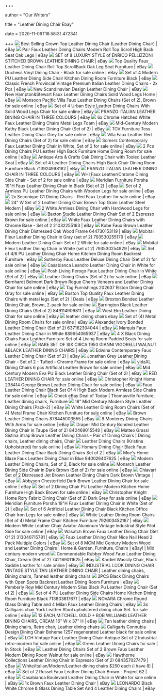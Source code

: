 +++
        
author = "Our Writers"
        
title = "Leather Dining Chair Ebay"
        
date = 2020-11-09T18:58:31.472341
        
+++
[ ![](https://i.ebayimg.com/images/g/cg0AAOSwRXxexDVj/s-l300.jpg)](https://i.ebayimg.com/images/g/cg0AAOSwRXxexDVj/s-l300.jpg) Best Selling Crown Top Leather Dining Chair (Leather Dining Chair) | eBay
[ ![](https://i.ebayimg.com/images/g/KnoAAOSwCQZZJQKH/s-l300.jpg)](https://i.ebayimg.com/images/g/KnoAAOSwCQZZJQKH/s-l300.jpg) Pair Faux Leather Dining Chairs Modern Roll Top Scroll High Back Seat Oak  Legs | eBay
[ ![](https://i.ebayimg.com/images/g/R3MAAOSwm8VUzjR7/s-l300.jpg)](https://i.ebayimg.com/images/g/R3MAAOSwm8VUzjR7/s-l300.jpg) SET of 8 LUXURY STYLE of ENRICO PELLIZZONI STITCHED BROWN LEATHER DINING  CHAIR | eBay
[ ![](https://i.ebayimg.com/images/g/V4IAAOSw9~5ZXSDU/s-l300.jpg)](https://i.ebayimg.com/images/g/V4IAAOSw9~5ZXSDU/s-l300.jpg) Top Quality Faux Leather Dining Chair Roll Top ScrollBack Oak Leg Seat  Furniture | eBay
[ ![](https://i.ebayimg.com/images/g/JEcAAOSw-DdexKsj/s-l640.jpg)](https://i.ebayimg.com/images/g/JEcAAOSw-DdexKsj/s-l640.jpg) Duchess Vinyl Dining Chair - Black for sale online | eBay
[ ![](https://i.ebayimg.com/images/g/N0wAAOSw6DdZkmh7/s-l300.jpg)](https://i.ebayimg.com/images/g/N0wAAOSw6DdZkmh7/s-l300.jpg) Set of 4 Modern PU Leather Dining Side Chair Kitchen Dining Room Furniture  Black | eBay
[ ![](https://i.ebayimg.com/images/g/OLAAAOSwuWJaw3P1/s-l300.jpg)](https://i.ebayimg.com/images/g/OLAAAOSwuWJaw3P1/s-l300.jpg) Classic French Provincial Vintage Premium Italian Leather Dining Chairs -  2x Pcs | eBay
[ ![](https://i.ebayimg.com/images/g/bOUAAOSwTfBcYzGl/s-l300.jpg)](https://i.ebayimg.com/images/g/bOUAAOSwTfBcYzGl/s-l300.jpg) New Scandinavian Design Leather Dining Chair | eBay
[ ![](https://i.ebayimg.com/images/g/~HgAAOSwxOVbv7gg/s-l300.jpg)](https://i.ebayimg.com/images/g/~HgAAOSwxOVbv7gg/s-l300.jpg) New Hampton&Stewart Faux Leather Dining Chairs Solid Wood Legs Home | eBay
[ ![](https://i.ebayimg.com/images/g/3ZcAAOSwc65e8EqI/s-l640.jpg)](https://i.ebayimg.com/images/g/3ZcAAOSwc65e8EqI/s-l640.jpg) Monsoon Pacific Villa Faux Leather Dining Chairs (Set of 2), Brown for sale  online | eBay
[ ![](https://i.ebayimg.com/images/g/OdsAAOSwNkhfWy4i/s-l640.jpg)](https://i.ebayimg.com/images/g/OdsAAOSwNkhfWy4i/s-l640.jpg) Set of 4 Urban Style Leather Dining Chairs With Solid Wood Legs Chair for  sale online | eBay
[ ![](https://i.ebayimg.com/images/g/DQEAAOSwPLNdZRL0/s-l300.jpg)](https://i.ebayimg.com/images/g/DQEAAOSwPLNdZRL0/s-l300.jpg) PRANZO ITALIAN LEATHER DINING CHAIR IN THREE COLOURS | eBay
[ ![](https://i.ebayimg.com/images/g/HN0AAOSwWrNcWiuh/s-l300.jpg)](https://i.ebayimg.com/images/g/HN0AAOSwWrNcWiuh/s-l300.jpg) 6x Chrome Hatched White Faux Leather Dining Chairs Metal Legs Foam | eBay
[ ![](https://i.ebayimg.com/images/g/ZcoAAOSwBY5d1Wks/s-l300.jpg)](https://i.ebayimg.com/images/g/ZcoAAOSwBY5d1Wks/s-l300.jpg) Mid-Century Modern Kathy Black Leather Dining Chair (Set of 2) | eBay
[ ![](https://i.ebayimg.com/images/g/yY0AAOSwJkVd4GfE/s-l640.jpg)](https://i.ebayimg.com/images/g/yY0AAOSwJkVd4GfE/s-l640.jpg) TOV Furniture Tess Leather Dining Chair Grey for sale online | eBay
[ ![](https://i.ebayimg.com/images/g/lvAAAOSwHoFXqSJF/s-l640.jpg)](https://i.ebayimg.com/images/g/lvAAAOSwHoFXqSJF/s-l640.jpg) Villa Faux Leather Red Dining Chairs (Set of 2) for sale online | eBay
[ ![](https://i.ebayimg.com/images/g/ZJUAAOSw-uFeaT47/s-l640.jpg)](https://i.ebayimg.com/images/g/ZJUAAOSw-uFeaT47/s-l640.jpg) Somers Contemporary Faux Leather Dining Chair in White, Set of 2 for sale  online | eBay
[ ![](https://i.ebayimg.com/images/g/d6YAAOSwAhtfM8Ru/s-l640.jpg)](https://i.ebayimg.com/images/g/d6YAAOSwAhtfM8Ru/s-l640.jpg) 2 Pcs Dining Chairs PU Leather High Back Furniture Home Dining Room for  sale online | eBay
[ ![](https://i.ebayimg.com/images/g/pnIAAOSwKGhZjfxA/s-l300.jpg)](https://i.ebayimg.com/images/g/pnIAAOSwKGhZjfxA/s-l300.jpg) Antique Arts & Crafts Oak Dining Chair with Tooled Leather Seat | eBay
[ ![](https://i.ebayimg.com/images/g/MqsAAOSwTYxZkVk4/s-l300.jpg)](https://i.ebayimg.com/images/g/MqsAAOSwTYxZkVk4/s-l300.jpg) Set of 4 Leather Dining Chairs High Back Chair Dining Room Furniture Black  713924998192 | eBay
[ ![](https://i.ebayimg.com/images/g/DQEAAOSwPLNdZRL0/s-l400.jpg)](https://i.ebayimg.com/images/g/DQEAAOSwPLNdZRL0/s-l400.jpg) PRANZO ITALIAN LEATHER DINING CHAIR IN THREE COLOURS | eBay
[ ![](https://i.ebayimg.com/images/g/7RUAAOSwJEFegk9b/s-l640.jpg)](https://i.ebayimg.com/images/g/7RUAAOSwJEFegk9b/s-l640.jpg) WHI Faux Leather/Chrome Dining Side Chair - Set of 2 for sale online | eBay
[ ![](https://i.ebayimg.com/images/g/X1MAAOSwFjNe0JKO/s-l300.jpg)](https://i.ebayimg.com/images/g/X1MAAOSwFjNe0JKO/s-l300.jpg) Meridian Furniture Porsha 19"H Faux Leather Dining Chair in Black (Set of  2) | eBay
[ ![](https://i.ebayimg.com/images/g/8GoAAOSwZghd7a~u/s-l640.jpg)](https://i.ebayimg.com/images/g/8GoAAOSwZghd7a~u/s-l640.jpg) Set of 2 Armless PU Leather Dining Chairs with Wooden Legs for sale online  | eBay
[ ![](https://i.ebayimg.com/images/g/Gp0AAOSws0pcNFXJ/s-l640.jpg)](https://i.ebayimg.com/images/g/Gp0AAOSws0pcNFXJ/s-l640.jpg) 2x Seconique G1 Dining Chairs - Red Faux Leather for sale online | eBay
[ ![](https://i.ebayimg.com/images/g/af0AAOSws-xeJVlq/s-l300.jpg)](https://i.ebayimg.com/images/g/af0AAOSws-xeJVlq/s-l300.jpg) 24" W Set of 2 Leather Dining Chair Brown Top Grain Leather Steel Modern |  eBay
[ ![](https://i.ebayimg.com/images/g/b3QAAOSwqGpfFla2/s-l640.jpg)](https://i.ebayimg.com/images/g/b3QAAOSwqGpfFla2/s-l640.jpg) 2 White Armless Dining Chair with Hardwood Legs for sale online | eBay
[ ![](https://i.ebayimg.com/images/g/GPwAAOxyjP1Ry-bb/s-l640.jpg)](https://i.ebayimg.com/images/g/GPwAAOxyjP1Ry-bb/s-l640.jpg) Baxton Studio Leather Dining Chair Set of 2 Espresso Brown for sale online  | eBay
[ ![](https://i.ebayimg.com/images/g/vMgAAOSwRLZT1Svu/s-l300.jpg)](https://i.ebayimg.com/images/g/vMgAAOSwRLZT1Svu/s-l300.jpg) White Faux Leather Dining Chairs with Chrome Base - Set of 2 21032255183 |  eBay
[ ![](https://i.ebayimg.com/images/g/Z~MAAOSwYIxX99uU/s-l300.jpg)](https://i.ebayimg.com/images/g/Z~MAAOSwYIxX99uU/s-l300.jpg) Kobe Faux Brown Leather Dining Chair Distressed Oak Wood Frame 644730153119  | eBay
[ ![](https://i.ebayimg.com/images/g/IYcAAOSw6PxcDx2w/s-l300.jpg)](https://i.ebayimg.com/images/g/IYcAAOSw6PxcDx2w/s-l300.jpg) Mobital Fleur Leather Dining Chair in Gray (set of 2) 793530255179 | eBay
[ ![](https://i.ebayimg.com/images/g/l5IAAOSw8xJeVCdo/s-l640.jpg)](https://i.ebayimg.com/images/g/l5IAAOSw8xJeVCdo/s-l640.jpg) Modern Leather Dining Chair Set of 2 White for sale online | eBay
[ ![](https://i.ebayimg.com/images/g/lEcAAOSwmgJY2zR2/s-l300.jpg)](https://i.ebayimg.com/images/g/lEcAAOSwmgJY2zR2/s-l300.jpg) Mobital Fleur Leather Dining Chair in White (set of 2) 793530254929 | eBay
[ ![](https://i.ebayimg.com/images/g/2xwAAOSwO3pe5OCp/s-l300.jpg)](https://i.ebayimg.com/images/g/2xwAAOSwO3pe5OCp/s-l300.jpg) Set of 4/6 PU Leather Dining Chair Home Kitchen Dining Room Backrest  Furniture | eBay
[ ![](https://i.ebayimg.com/images/g/4okAAOSwGC9eVD3g/s-l640.jpg)](https://i.ebayimg.com/images/g/4okAAOSwGC9eVD3g/s-l640.jpg) Sotherby Faux Leather Deluxe Dining Chair (Set of 2) for sale online | eBay
[ ![](https://i.ebayimg.com/images/g/VpAAAOSwMSlcoYeH/s-l640.jpg)](https://i.ebayimg.com/images/g/VpAAAOSwMSlcoYeH/s-l640.jpg) Casabianca Leandro Leather Dining Chair in White for sale online | eBay
[ ![](https://i.ebayimg.com/images/g/TgQAAOSw-mtdyYuC/s-l400.jpg)](https://i.ebayimg.com/images/g/TgQAAOSw-mtdyYuC/s-l400.jpg) Posh Living Perogo Faux Leather Dining Chair in White (Set of 2) | eBay
[ ![](https://i.ebayimg.com/images/g/mU8AAOSwz7Jfmq5C/s-l640.jpg)](https://i.ebayimg.com/images/g/mU8AAOSwz7Jfmq5C/s-l640.jpg) Leather Dining Chairs (Set of 2) for sale online | eBay
[ ![](https://i.ebayimg.com/images/g/GrkAAOSwBf1fB3Wz/s-l640.jpg)](https://i.ebayimg.com/images/g/GrkAAOSwBf1fB3Wz/s-l640.jpg) Bernhardt Belmont Dark Brown Rogue Cherry Veneers and Leather Dining Chair  for sale online | eBay
[ ![](https://i.ebayimg.com/images/g/hksAAOSwK95fHvbh/s-l640.jpg)](https://i.ebayimg.com/images/g/hksAAOSwK95fHvbh/s-l640.jpg) Tag Furnishings 202637 Elston Dining Chair Gray for sale online | eBay
[ ![](https://i.ebayimg.com/images/g/pTgAAOSwEHpdB28X/s-l300.jpg)](https://i.ebayimg.com/images/g/pTgAAOSwEHpdB28X/s-l300.jpg) Boston Top Quality Faux Leather Dining Chairs with metal legs (Set of 2) |  Deals | eBay
[ ![](https://i.ebayimg.com/images/g/bBQAAOSwY7lctkWi/s-l640.jpg)](https://i.ebayimg.com/images/g/bBQAAOSwY7lctkWi/s-l640.jpg) Broxton Bonded Leather Dining Chair, Brown, 2-pack for sale online
[ ![](https://i.ebayimg.com/images/g/nPoAAOSw2bReHtNT/s-l300.jpg)](https://i.ebayimg.com/images/g/nPoAAOSw2bReHtNT/s-l300.jpg) Barrington Black Leather Dining Chairs (Set of 2) 849114906811 | eBay
[ ![](https://i.ebayimg.com/images/g/XngAAOSwMmhemRGI/s-l640.jpg)](https://i.ebayimg.com/images/g/XngAAOSwMmhemRGI/s-l640.jpg) West Elm Leather Dining Chair for sale online | eBay
[ ![](https://i.ebayimg.com/images/g/qYAAAOSwC~9cOeRt/s-l300.jpg)](https://i.ebayimg.com/images/g/qYAAAOSwC~9cOeRt/s-l300.jpg) leather dining chairs ebay
[ ![](https://i.ebayimg.com/images/g/UOsAAOSwOX1d8ID-/s-l640.jpg)](https://i.ebayimg.com/images/g/UOsAAOSwOX1d8ID-/s-l640.jpg) Set of (4) Metal Dining Room Chairs for sale online | eBay
[ ![](https://i.ebayimg.com/images/g/MZ8AAOSwrQ9ewf~k/s-l300.jpg)](https://i.ebayimg.com/images/g/MZ8AAOSwrQ9ewf~k/s-l300.jpg) Alexander Ivory Bonded Leather Dining Chair (Set of 2) 637162304044 | eBay
[ ![](https://i.ebayimg.com/images/g/FJEAAOSw1rpb7~g7/s-l300.jpg)](https://i.ebayimg.com/images/g/FJEAAOSw1rpb7~g7/s-l300.jpg) Marquis Faux Leather Dining Chair in White 889654065937 | eBay
[ ![](https://i.ebayimg.com/images/g/vGEAAOSw-tNXHtlN/s-l640.jpg)](https://i.ebayimg.com/images/g/vGEAAOSw-tNXHtlN/s-l640.jpg) 4 X Black Dining Chairs Faux Leather Furniture Set of 4 Living Room Padded  Seats for sale online | eBay
[ ![](https://i.ebayimg.com/images/g/z3oAAOSw6v1eX7ul/s-l300.jpg)](https://i.ebayimg.com/images/g/z3oAAOSw6v1eX7ul/s-l300.jpg) RARE SET OF SIX CIRCA 1950 GIANNI VIGORELLI WALNUT &BLACK LEATHER DINING  CHAIRS | eBay
[ ![](https://i.ebayimg.com/images/g/b04AAOSwrsFd8F6k/s-l300.jpg)](https://i.ebayimg.com/images/g/b04AAOSwrsFd8F6k/s-l300.jpg) Edwina Contemporary Faux Leather Dining Chair (Set of 2) | eBay
[ ![](https://i.ebayimg.com/images/g/ZfAAAOSwTJJeVCgm/s-l640.jpg)](https://i.ebayimg.com/images/g/ZfAAAOSwTJJeVCgm/s-l640.jpg) Jonathan Grey Leather Dining Chair - Set of 2 - Tufted - Chrome Frame for  sale online | eBay
[ ![](https://i.ebayimg.com/images/g/aO0AAOSwwolezKpS/s-l640.jpg)](https://i.ebayimg.com/images/g/aO0AAOSwwolezKpS/s-l640.jpg) vidaXL Dining Chairs 6 pcs Artificial Leather Brown for sale online | eBay
[ ![](https://i.ebayimg.com/images/g/NvQAAOSwslJecyzE/s-l300.jpg)](https://i.ebayimg.com/images/g/NvQAAOSwslJecyzE/s-l300.jpg) Mid Century Modern Eva PU Black Leather Dining Chair (Set of 2) | eBay
[ ![](https://i.ebayimg.com/images/g/7iUAAOSwACpfk5cC/s-l640.jpg)](https://i.ebayimg.com/images/g/7iUAAOSwACpfk5cC/s-l640.jpg) RED LEATHER DINING CHAIR for sale online | eBay
[ ![](https://i.ebayimg.com/images/g/74UAAOSwlGpeVDg4/s-l640.jpg)](https://i.ebayimg.com/images/g/74UAAOSwlGpeVDg4/s-l640.jpg) Christopher Knight Home 238414 George Brown Leather Dining Chair for sale  online | eBay
[ ![](https://i.ebayimg.com/images/g/QQ8AAOSweNpflTzo/s-l640.jpg)](https://i.ebayimg.com/images/g/QQ8AAOSweNpflTzo/s-l640.jpg) Faux Leather Dining Chair Black Set Of 4 High Back Modern Armless Side  Chairs for sale online | eBay
[ ![](https://i.pinimg.com/originals/4c/e1/90/4ce19051ed4327161fc93d9c7a93986e.jpg)](https://i.pinimg.com/originals/4c/e1/90/4ce19051ed4327161fc93d9c7a93986e.jpg) Check eBay Deal of Today | Thomasville furniture, Leather dining chairs,  Furniture
[ ![](https://i.ebayimg.com/images/g/vCUAAOSwytxfbUCW/s-l300.jpg)](https://i.ebayimg.com/images/g/vCUAAOSwytxfbUCW/s-l300.jpg) 18" Mid Century Modern Style Leather Dining Chairs [Pack-2] | eBay
[ ![](https://i.ebayimg.com/images/g/I-EAAOSwofVe7CZ7/s-l640.jpg)](https://i.ebayimg.com/images/g/I-EAAOSwofVe7CZ7/s-l640.jpg) White Leather Dining Room Chairs (Set of 4) Metal Frame Chair Kitchen  Furniture for sale online | eBay
[ ![](https://i.ebayimg.com/images/g/6bQAAOSw-StfChhV/s-l300.png)](https://i.ebayimg.com/images/g/6bQAAOSw-StfChhV/s-l300.png) Brown Leather Dining Chairs 878445003555 | eBay
[ ![](https://i.ebayimg.com/images/g/U3oAAOSw2H5etP-i/s-l640.jpg)](https://i.ebayimg.com/images/g/U3oAAOSw2H5etP-i/s-l640.jpg) 8 Monterey Dining Chairs With Arms for sale online | eBay
[ ![](https://virventures.com/image/data/Vendor_images/FBAS/SIML-AXCDCHR006TP_1.jpg)](https://virventures.com/image/data/Vendor_images/FBAS/SIML-AXCDCHR006TP_1.jpg) Draper Mid Century Bonded Leather Dining Chair in Taupe (Set of 2)  840469015548 | eBay
[ ![](https://i.pinimg.com/474x/5f/94/9e/5f949ebae50fe7f45c32d93601275cd6.jpg)](https://i.pinimg.com/474x/5f/94/9e/5f949ebae50fe7f45c32d93601275cd6.jpg) Matteo Grassi Sistina Strap Brown Leather Dining Chairs - Pair of Dining  Chairs | Dining chairs, Leather dining chairs, Chair
[ ![](https://i.ebayimg.com/images/g/HJ0AAOSwXSVew0RS/s-l640.jpg)](https://i.ebayimg.com/images/g/HJ0AAOSwXSVew0RS/s-l640.jpg) Leather Dining Chairs (Kristina Upholstered) for sale online | eBay
[ ![](https://i.ebayimg.com/images/g/mX4AAOSwHZBeZgia/s-l300.jpg)](https://i.ebayimg.com/images/g/mX4AAOSwHZBeZgia/s-l300.jpg) Homary Dining Chair Black Faux Leather Dining Chair Back Dining Chairs Set  of 2 | eBay
[ ![](https://i.ebayimg.com/images/g/7jAAAOSwvIJe7EAY/s-l300.jpg)](https://i.ebayimg.com/images/g/7jAAAOSwvIJe7EAY/s-l300.jpg) Moe's Home Blaze Faux Leather Dining Chair in Blue 840026407625 | eBay
[ ![](https://i.ebayimg.com/images/g/FY0AAOSwZylfDh-t/s-l640.jpg)](https://i.ebayimg.com/images/g/FY0AAOSwZylfDh-t/s-l640.jpg) Modern Leather Dining Chairs, Set of 2, Black for sale online
[ ![](https://i.ebayimg.com/images/g/kcwAAOSwDfNakUfO/s-l640.jpg)](https://i.ebayimg.com/images/g/kcwAAOSwDfNakUfO/s-l640.jpg) Monarch Leather Dining Side Chair in Dark Brown (Set of 2) for sale online  | eBay
[ ![](https://i.ebayimg.com/images/g/aKQAAOSwhzpe8Pz4/s-l300.jpg)](https://i.ebayimg.com/images/g/aKQAAOSwhzpe8Pz4/s-l300.jpg) Chiavari Set of 2 Distressed Jet Brown Leather Dining Chairs Dark Brown  Vintage | eBay
[ ![](https://i.ebayimg.com/images/g/XGQAAOSwnZReaW1Y/s-l640.jpg)](https://i.ebayimg.com/images/g/XGQAAOSwnZReaW1Y/s-l640.jpg) Abbyson Chesterfield Dark Brown Leather Dining Chair for sale online | eBay
[ ![](https://i.ebayimg.com/images/g/q20AAOSwduVeYbhU/s-l640.jpg)](https://i.ebayimg.com/images/g/q20AAOSwduVeYbhU/s-l640.jpg) Set of 2 Dining Chair PU Leather Modern Kitchen Home Furniture High Back  Brown for sale online | eBay
[ ![](https://i.ebayimg.com/images/g/jQkAAOSwrHNe6PQR/s-l640.jpg)](https://i.ebayimg.com/images/g/jQkAAOSwrHNe6PQR/s-l640.jpg) Christopher Knight Home Rory Fabric Dining Chair (Set of 2) Dark Grey for  sale online | eBay
[ ![](https://i.ebayimg.com/images/g/3QcAAOSwWzJe0JKO/s-l300.jpg)](https://i.ebayimg.com/images/g/3QcAAOSwWzJe0JKO/s-l300.jpg) Meridian Furniture Porsha 19"H Faux Leather Dining Chair in White (Set of  2) | eBay
[ ![](https://vdxl.im/woger_image/272442/main_im/channel/webshop/action/hd/image.jpg)](https://vdxl.im/woger_image/272442/main_im/channel/webshop/action/hd/image.jpg) Set of 6 Artificial Leather Dining Chair Black Kitchen Office Chair Iron  Legs for sale online | eBay
[ ![](https://i.ebayimg.com/images/g/1n4AAOSwOfxeZAV4/s-l300.jpg)](https://i.ebayimg.com/images/g/1n4AAOSwOfxeZAV4/s-l300.jpg) White Leather Dining Room Chairs (Set of 4) Metal Frame Chair Kitchen  Furniture 792603452187 | eBay
[ ![](https://i.ebayimg.com/images/g/-GgAAOSwmjdepq6S/s-l640.jpg)](https://i.ebayimg.com/images/g/-GgAAOSwmjdepq6S/s-l640.jpg) Modern White Leather Chair Aviator Aluminum Vintage Industrial Style Pilot  Side for sale online | eBay
[ ![](https://i.ebayimg.com/images/g/X9QAAOSwnOZeuhR-/s-l300.png)](https://i.ebayimg.com/images/g/X9QAAOSwnOZeuhR-/s-l300.png) Wasatch Brown Faux Leather Dining Chair (Set Of 2) 313040715781 | eBay
[ ![](https://i.ebayimg.com/images/g/6FMAAOSwW4JdwjP9/s-l300.jpg)](https://i.ebayimg.com/images/g/6FMAAOSwW4JdwjP9/s-l300.jpg) Faux Leather Dining Chair Nice Nail Head 2 Pack Multiple Colors | eBay
[ ![](https://i.pinimg.com/originals/7e/c2/6b/7ec26b957c86bf91f83b801328210052.jpg)](https://i.pinimg.com/originals/7e/c2/6b/7ec26b957c86bf91f83b801328210052.jpg) Set of 8 MCM Mid Century Modern Wood and Leather Dining Chairs | Home &  Garden, Furniture, Chairs | eBay! | Mid century modern wood
[ ![](https://i.ebayimg.com/images/g/ynkAAOSwRA9fGO7k/s-l300.jpg)](https://i.ebayimg.com/images/g/ynkAAOSwRA9fGO7k/s-l300.jpg) Commendable Rubber Wood Faux Leather Dining Chair, Cream (Set of 2)  742169011625 | eBay
[ ![](https://i.ebayimg.com/images/g/LykAAOSwvxNfALtY/s-l640.jpg)](https://i.ebayimg.com/images/g/LykAAOSwvxNfALtY/s-l640.jpg) Kardiel Wassily Chair, Black Saddle Leather for sale online | eBay
[ ![](https://i.pinimg.com/originals/1f/c8/85/1fc8857e7148daf3a75397bb4f9d9a99.jpg)](https://i.pinimg.com/originals/1f/c8/85/1fc8857e7148daf3a75397bb4f9d9a99.jpg) INDUSTRIAL LOOK DINING CHAIR VINTAGE STYLE TAN LEATHER DINING CHAIR | Leather  dining chairs, Dining chairs, Tanned leather dining chairs
[ ![](https://i.ebayimg.com/images/g/TTUAAOSwY99ZkVkW/s-l300.jpg)](https://i.ebayimg.com/images/g/TTUAAOSwY99ZkVkW/s-l300.jpg) 2PCS Black Dining Chairs with Open Spots Backrest Leather Dining Room  Furniture | eBay
[ ![](https://i.ebayimg.com/images/g/QnoAAOSwqLFfFWPx/s-l300.jpg)](https://i.ebayimg.com/images/g/QnoAAOSwqLFfFWPx/s-l300.jpg) Pemberly Row Mid Century Modern Silas Black Pu Leather Dining Chair (Set of  2) | eBay
[ ![](https://i.ebayimg.com/images/g/kfUAAOSw1VJZwKqt/s-l300.jpg)](https://i.ebayimg.com/images/g/kfUAAOSw1VJZwKqt/s-l300.jpg) Set of 4 PU Leather Dining Side Chairs Home Kitchen Dining Room Furniture  Black 713803617671 | eBay
[ ![](https://i.ebayimg.com/images/g/H1cAAOSw4ypfNOvJ/s-l300.jpg)](https://i.ebayimg.com/images/g/H1cAAOSw4ypfNOvJ/s-l300.jpg) NOVARA Chrome Round Glass Dining Table and 4 Milan Faux Leather Dining  Chairs | eBay
[ ![](https://i.ebayimg.com/images/g/7~wAAOSwpNxd0ox5/s-l640.jpg)](https://i.ebayimg.com/images/g/7~wAAOSwpNxd0ox5/s-l640.jpg) 3x Calligaris chair York Leather Stool upholstered dining chair Set. for  sale online | eBay
[ ![](https://i.ebayimg.com/images/g/Bx4AAOSwuilcZZiT/s-l300.jpg)](https://i.ebayimg.com/images/g/Bx4AAOSwuilcZZiT/s-l300.jpg) 12 EACH,MITCHELL GOLD + BOB WILLIAMS LEATHER DINING CHAIRS, CREAM 16" W x  37" H | eBay
[ ![](https://i.pinimg.com/originals/f0/36/dc/f036dc93d8a93741a557738e49b89fab.jpg)](https://i.pinimg.com/originals/f0/36/dc/f036dc93d8a93741a557738e49b89fab.jpg) Tan leather dining chairs | Dining chairs, Retro chair, Leather dining  chairs
[ ![](https://i.ebayimg.com/images/g/QpUAAOSw4S1cbQjR/s-l640.jpg)](https://i.ebayimg.com/images/g/QpUAAOSw4S1cbQjR/s-l640.jpg) Calligaris Connubia Design Dining Chair Boheme 1257 regenerated Leather  black for sale online | eBay
[ ![](https://i.ebayimg.com/images/g/MygAAOSwPaBcYJb9/s-l640.jpg)](https://i.ebayimg.com/images/g/MygAAOSwPaBcYJb9/s-l640.jpg) LCH Vintage Faux Leather Dining Chair-Antique Set of 2 Industrial  retro-modern for sale online | eBay
[ ![](https://i.ebayimg.com/thumbs/images/g/WX0AAOSw2S1fhfRq/s-l300.jpg)](https://i.ebayimg.com/thumbs/images/g/WX0AAOSw2S1fhfRq/s-l300.jpg) Green Leather Dining Chairs for sale | In Stock | eBay
[ ![](https://i.ebayimg.com/images/g/a2cAAOSwy85eapw5/s-l640.jpg)](https://i.ebayimg.com/images/g/a2cAAOSwy85eapw5/s-l640.jpg) Leather Dining Chairs Set of 2 Brown Faux Leather Modern Dining Room Walnut  for sale online | eBay
[ ![](https://i.ebayimg.com/images/g/7Y0AAOSw6SNd1Wav/s-l300.jpg)](https://i.ebayimg.com/images/g/7Y0AAOSw6SNd1Wav/s-l300.jpg) Hawthorne Collections Leather Dining Chair in Espresso (Set of 2)  684357027479 | eBay
[ ![](https://i.ebayimg.com/images/g/erYAAOSwOape54ME/s-l300.jpg)](https://i.ebayimg.com/images/g/erYAAOSwOape54ME/s-l300.jpg) White/Italian/Modern/Leather dining chairs $250 each (i have 8) | eBay
[ ![](https://i.ebayimg.com/images/g/X6gAAOSwO5xfZCWH/s-l300.jpg)](https://i.ebayimg.com/images/g/X6gAAOSwO5xfZCWH/s-l300.jpg) Set of 2 Russel Faux Leather Dining Chair Brown - Project 62 | eBay
[ ![](https://i.ebayimg.com/images/g/ZbEAAOSwuXxcn4r5/s-l640.jpg)](https://i.ebayimg.com/images/g/ZbEAAOSwuXxcn4r5/s-l640.jpg) Casabianca Boulevard Leather Dining Chair in White for sale online | eBay
[ ![](https://i.ebayimg.com/images/g/l44AAOSwRv1epAJz/s-l300.jpg)](https://i.ebayimg.com/images/g/l44AAOSwRv1epAJz/s-l300.jpg) 1x Brown Faux Leather Dining Chair | eBay
[ ![](https://i.ebayimg.com/images/g/4DcAAOSwTrxfP5dI/s-l300.jpg)](https://i.ebayimg.com/images/g/4DcAAOSwTrxfP5dI/s-l300.jpg) LEONARDO Black White Chrome & Glass Dining Table Set And 4 Leather Dining  Chairs | eBay
